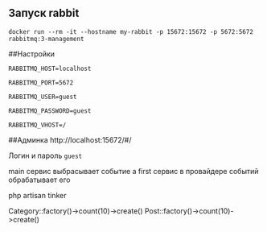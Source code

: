 ## Запуск rabbit  
`docker run --rm -it --hostname my-rabbit -p 15672:15672 -p 5672:5672 rabbitmq:3-management`

##Настройки 

`RABBITMQ_HOST=localhost` 

`RABBITMQ_PORT=5672`

`RABBITMQ_USER=guest`

`RABBITMQ_PASSWORD=guest`

`RABBITMQ_VHOST=/`

##Админка
http://localhost:15672/#/

Логин и пароль 
`guest`


main сервис выбрасывает событие а first сервис в провайдере событий обрабатывает его 

php artisan tinker

Category::factory()->count(10)->create()
Post::factory()->count(10)->create()
